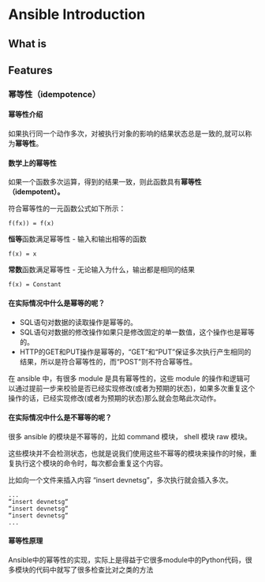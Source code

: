 # Ansible Introduction



## What is



## Features



### 幂等性（idempotence）



#### 幂等性介绍

如果执行同一个动作多次，对被执行对象的影响的结果状态总是一致的,就可以称为**幂等性**。



#### 数学上的幂等性

如果一个函数多次运算，得到的结果一致，则此函数具有**幂等性（idempotent）。**

符合幂等性的一元函数公式如下所示：

```text
f(fx)) = f(x)
```

**恒等**函数满足幂等性 - 输入和输出相等的函数

```text
f(x) = x
```

**常数**函数满足幂等性 - 无论输入为什么，输出都是相同的结果

```text
f(x) = Constant
```



#### 在实际情况中什么是幂等的呢？

- SQL语句对数据的读取操作是幂等的。
- SQL语句对数据的修改操作如果只是修改固定的单一数值，这个操作也是幂等的。
- HTTP的GET和PUT操作是幂等的，“GET“和“PUT”保证多次执行产生相同的结果，所以是符合幂等性的，而“POST”则不符合幂等性。

在 ansible 中，有很多 module 是具有幂等性的，这些 module 的操作和逻辑可以通过提前一步来校验是否已经实现修改(或者为预期的状态)，如果多次重复这个操作的话，已经实现修改(或者为预期的状态)那么就会忽略此次动作。



#### 在实际情况中什么是不幂等的呢？

很多 ansible 的模块是不幂等的，比如 command 模块， shell 模块 raw 模块。

这些模块并不会检测状态，也就是说我们使用这些不幂等的模块来操作的时候，重复执行这个模块的命令时，每次都会重复这个内容。

比如向一个文件来插入内容 “insert devnetsg”，多次执行就会插入多次。

```text
...
“insert devnetsg“
“insert devnetsg“
“insert devnetsg“
...
```



#### 幂等性原理

Ansible中的幂等性的实现，实际上是得益于它很多module中的Python代码，很多模块的代码中就写了很多检查比对之类的方法